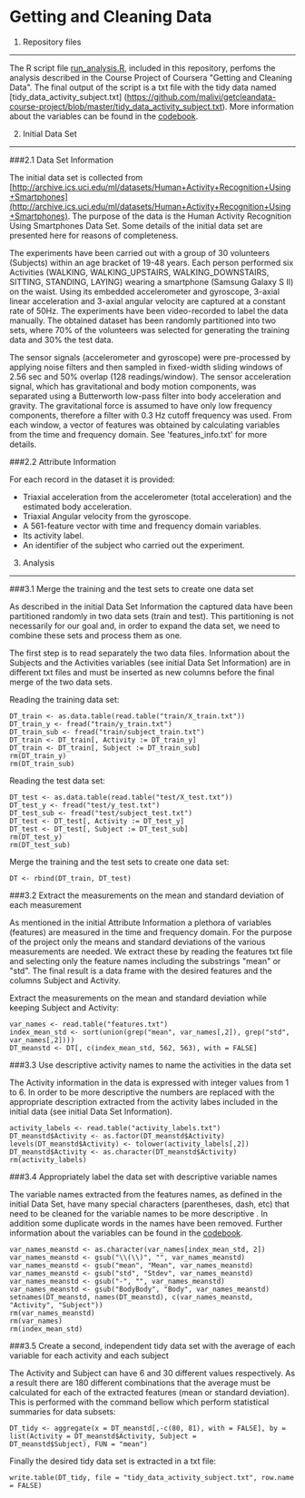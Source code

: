 Getting and Cleaning Data
=======================

1. Repository files
-----
The R script file [run_analysis.R](https://github.com/malivi/getcleandata-course-project/blob/master/run_analysis.R), included in this repository, perfoms the analysis described in the Course Project of Coursera "Getting and Cleaning Data". The final output of the script is a txt file with the tidy data named [tidy_data_activity_subject.txt] (https://github.com/malivi/getcleandata-course-project/blob/master/tidy_data_activity_subject.txt). More information about the variables can be found in the [codebook](https://github.com/malivi/getcleandata-course-project/blob/master/CodeBook.md).

2. Initial Data Set
-----

###2.1 Data Set Information

The initial data set is collected from [http://archive.ics.uci.edu/ml/datasets/Human+Activity+Recognition+Using+Smartphones](http://archive.ics.uci.edu/ml/datasets/Human+Activity+Recognition+Using+Smartphones). The purpose of the data is the Human Activity Recognition Using Smartphones Data Set. Some details of the initial data set are presented here for reasons of completeness.

The experiments have been carried out with a group of 30 volunteers (Subjects) within an age bracket of 19-48 years. Each person performed six Activities (WALKING, WALKING_UPSTAIRS, WALKING_DOWNSTAIRS, SITTING, STANDING, LAYING) wearing a smartphone (Samsung Galaxy S II) on the waist. Using its embedded accelerometer and gyroscope, 3-axial linear acceleration and 3-axial angular velocity are captured at a constant rate of 50Hz. The experiments have been video-recorded to label the data manually. The obtained dataset has been randomly partitioned into two sets, where 70% of the volunteers was selected for generating the training data and 30% the test data. 

The sensor signals (accelerometer and gyroscope) were pre-processed by applying noise filters and then sampled in fixed-width sliding windows of 2.56 sec and 50% overlap (128 readings/window). The sensor acceleration signal, which has gravitational and body motion components, was separated using a Butterworth low-pass filter into body acceleration and gravity. The gravitational force is assumed to have only low frequency components, therefore a filter with 0.3 Hz cutoff frequency was used. From each window, a vector of features was obtained by calculating variables from the time and frequency domain. See 'features_info.txt' for more details. 

###2.2 Attribute Information

For each record in the dataset it is provided:

* Triaxial acceleration from the accelerometer (total acceleration) and the estimated body acceleration.
* Triaxial Angular velocity from the gyroscope.
* A 561-feature vector with time and frequency domain variables.
* Its activity label.
* An identifier of the subject who carried out the experiment.


3. Analysis
-----

###3.1 Merge the training and the test sets to create one data set

As described in the initial Data Set Information the captured data have been partitioned randomly in two data sets (train and test). This partitioning is not necessarily for our goal and, in order to expand the data set, we need to combine these sets and process them as one.

The first step is to read separately the two data files. Information about the Subjects and the Activities variables (see initial Data Set Information) are in different txt files and must be inserted as new columns before the final merge of the two data sets.

Reading the training data set:

    DT_train <- as.data.table(read.table("train/X_train.txt"))
    DT_train_y <- fread("train/y_train.txt")
    DT_train_sub <- fread("train/subject_train.txt")
    DT_train <- DT_train[, Activity := DT_train_y]
    DT_train <- DT_train[, Subject := DT_train_sub]
    rm(DT_train_y)
    rm(DT_train_sub)

Reading the test data set:

    DT_test <- as.data.table(read.table("test/X_test.txt"))
    DT_test_y <- fread("test/y_test.txt")
    DT_test_sub <- fread("test/subject_test.txt")
    DT_test <- DT_test[, Activity := DT_test_y]
    DT_test <- DT_test[, Subject := DT_test_sub]
    rm(DT_test_y)
    rm(DT_test_sub)
    
Merge the training and the test sets to create one data set:

    DT <- rbind(DT_train, DT_test)

###3.2 Extract the measurements on the mean and standard deviation of each measurement

As mentioned in the initial Attribute Information a plethora of variables (features) are measured in the time and frequency domain. For the purpose of the project only the means and standard deviations of the various measurements are needed. We extract these by reading the features txt file and selecting only the feature names including the substrings "mean" or "std". The final result is a data frame with the desired features and the columns Subject and Activity.

Extract the measurements on the mean and standard deviation while keeping Subject and Activity:

    var_names <- read.table("features.txt")
    index_mean_std <- sort(union(grep("mean", var_names[,2]), grep("std", var_names[,2])))
    DT_meanstd <- DT[, c(index_mean_std, 562, 563), with = FALSE]

###3.3 Use descriptive activity names to name the activities in the data set

The Activity information in the data is expressed with integer values from 1 to 6. In order to be more descriptive the numbers are replaced with the appropriate description extracted from the activity labes included in the initial data (see initial Data Set Information).

    activity_labels <- read.table("activity_labels.txt")
    DT_meanstd$Activity <- as.factor(DT_meanstd$Activity)
    levels(DT_meanstd$Activity) <- tolower(activity_labels[,2])
    DT_meanstd$Activity <- as.character(DT_meanstd$Activity)
    rm(activity_labels)
    
###3.4 Appropriately label the data set with descriptive variable names

The variable names extracted from the features names, as defined in the initial Data Set, have many special characters (parentheses, dash, etc) that need to be cleaned for the variable names to be more descriptive . In addition some duplicate words in the names have been removed. Further information about the variables can be found in the [codebook](https://github.com/malivi/getcleandata-course-project/blob/master/CodeBook.md).

    var_names_meanstd <- as.character(var_names[index_mean_std, 2])
    var_names_meanstd <- gsub("\\(\\)", "", var_names_meanstd)
    var_names_meanstd <- gsub("mean", "Mean", var_names_meanstd)
    var_names_meanstd <- gsub("std", "Stdev", var_names_meanstd)
    var_names_meanstd <- gsub("-", "", var_names_meanstd)
    var_names_meanstd <- gsub("BodyBody", "Body", var_names_meanstd)
    setnames(DT_meanstd, names(DT_meanstd), c(var_names_meanstd, "Activity", "Subject"))
    rm(var_names_meanstd)
    rm(var_names)
    rm(index_mean_std)
    
###3.5 Create a second, independent tidy data set with the average of each variable for each activity and each subject

The Activity and Subject can have 6 and 30 different values respectively. As a result there are 180 different combinations that the average must be calculated for each of the extracted features (mean or standard deviation). This is performed with the command bellow which perform statistical summaries for data subsets:

    DT_tidy <- aggregate(x = DT_meanstd[,-c(80, 81), with = FALSE], by = list(Activity = DT_meanstd$Activity, Subject =     DT_meanstd$Subject), FUN = "mean")


Finally the desired tidy data set is extracted in a txt file:

    write.table(DT_tidy, file = "tidy_data_activity_subject.txt", row.name = FALSE)
    
